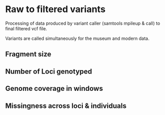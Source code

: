 # Raw to filtered variants

Processing of data produced by variant caller (samtools mpileup & call) to final filtered vcf file. 

Variants are called simultaneously for the museum and modern data. 



## Fragment size 



## Number of Loci genotyped



## Genome coverage in windows



## Missingness across loci & individuals



